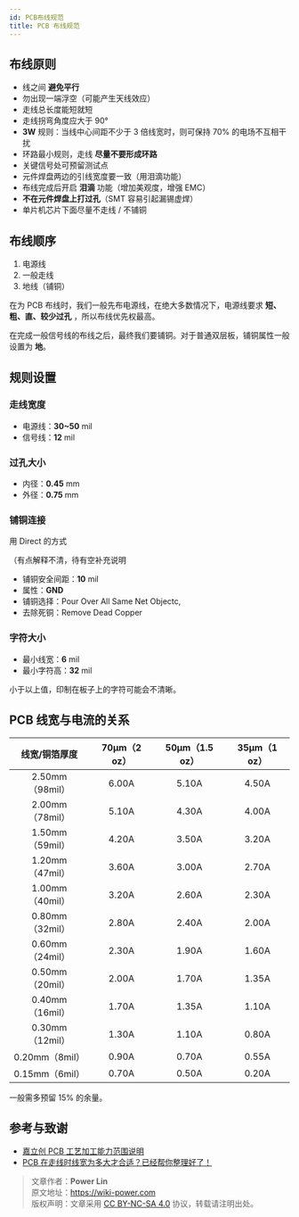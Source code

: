 ```yaml
---
id: PCB布线规范
title: PCB 布线规范
---
```


## 布线原则

- 线之间 **避免平行**
- 勿出现一端浮空（可能产生天线效应）
- 走线总长度能短就短
- 走线拐弯角度应大于 90°
- **3W** 规则：当线中心间距不少于 3 倍线宽时，则可保持 70% 的电场不互相干扰
- 环路最小规则，走线 **尽量不要形成环路**
- 关键信号处可预留测试点
- 元件焊盘两边的引线宽度要一致（用泪滴功能）
- 布线完成后开启 **泪滴** 功能（增加美观度，增强 EMC）
- **不在元件焊盘上打过孔**（SMT 容易引起漏锡虚焊）
- 单片机芯片下面尽量不走线 / 不铺铜

## 布线顺序

1. 电源线
2. 一般走线
3. 地线（铺铜）

在为 PCB 布线时，我们一般先布电源线，在绝大多数情况下，电源线要求 **短、粗、直、较少过孔** ，所以布线优先权最高。

在完成一般信号线的布线之后，最终我们要铺铜。对于普通双层板，铺铜属性一般设置为 **地**。

## 规则设置

### 走线宽度

- 电源线：**30~50** mil
- 信号线：**12** mil

### 过孔大小

- 内径：**0.45** mm
- 外径：**0.75** mm

### 铺铜连接

用 Direct 的方式

（有点解释不清，待有空补充说明

- 铺铜安全间距：**10** mil
- 属性：**GND**
- 铺铜选择：Pour Over All Same Net Objectc,
- 去除死铜：Remove Dead Copper

### 字符大小

- 最小线宽：**6** mil
- 最小字符高：**32** mil

小于以上值，印制在板子上的字符可能会不清晰。

## PCB 线宽与电流的关系

|  线宽/铜箔厚度  | 70µm（2 oz） | 50µm（1.5 oz） | 35µm（1 oz） |
| :-------------: | :----------: | :------------: | :----------: |
| 2.50mm（98mil） |    6.00A     |     5.10A      |    4.50A     |
| 2.00mm（78mil） |    5.10A     |     4.30A      |    4.00A     |
| 1.50mm（59mil） |    4.20A     |     3.50A      |    3.20A     |
| 1.20mm（47mil） |    3.60A     |     3.00A      |    2.70A     |
| 1.00mm（40mil） |    3.20A     |     2.60A      |    2.30A     |
| 0.80mm（32mil） |    2.80A     |     2.40A      |    2.00A     |
| 0.60mm（24mil） |    2.30A     |     1.90A      |    1.60A     |
| 0.50mm（20mil） |    2.00A     |     1.70A      |    1.35A     |
| 0.40mm（16mil） |    1.70A     |     1.35A      |    1.10A     |
| 0.30mm（12mil） |    1.30A     |     1.10A      |    0.80A     |
| 0.20mm（8mil）  |    0.90A     |     0.70A      |    0.55A     |
| 0.15mm（6mil）  |    0.70A     |     0.50A      |    0.20A     |

一般需多预留 15% 的余量。

## 参考与致谢

- [嘉立创 PCB 工艺加工能力范围说明](https://www.sz-jlc.com/portal/vtechnology.html)
- [PCB 在走线时线宽为多大才合适？已经帮你整理好了！](https://mp.weixin.qq.com/s?__biz=MzI4NDAwOTgzMw==&mid=2650625562&idx=1&sn=29d145ed112c23464ac74bfeeb212aa1&chksm=f388021cc4ff8b0a2e1701726340afb0b60738f8ae448e8f8d0c3b0dee0758a89fe954433011&scene=126&sessionid=1607139114&key=f9ff6c6605e545f8046d3325f95411b620e846faa9864c6589c1a6b69f1ce0d00f26f595bea2995ab23bf54727f1c9f219239f6d2c840605db0dac7f884190fcd2134daa54c87cbf6f249bfa9c29f8ddd39b20d50744335451d3acb3466ebcc44d8918dba7d35a22569e0b7a780088439cf35fe0ff5ea9bddbafef36c64bfd3f&ascene=1&uin=MTk5MDUwOTA0Mg%3D%3D&devicetype=Windows+10+x64&version=6300002f&lang=zh_CN&exportkey=A1GQK2ccX%2BvsjA6n1%2BOfSNU%3D&pass_ticket=kq2QkQn3wCfkzXnTBMjx4zRHCHr2TH9lX0mMASdXW7ugPzIdfcJaNdCq2VwvOmMs&wx_header=0)

> 文章作者：**Power Lin**  
> 原文地址：<https://wiki-power.com>  
> 版权声明：文章采用 [CC BY-NC-SA 4.0](https://creativecommons.org/licenses/by/4.0/deed.zh) 协议，转载请注明出处。
